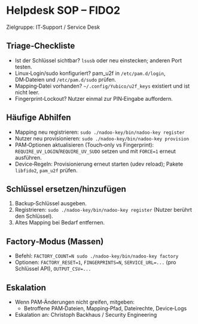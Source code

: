 # Helpdesk SOP – FIDO2

Zielgruppe: IT‑Support / Service Desk

## Triage‑Checkliste
- Ist der Schlüssel sichtbar? `lsusb` oder neu einstecken; anderen Port testen.
- Linux‑Login/sudo konfiguriert? pam_u2f in `/etc/pam.d/login`, DM‑Dateien und `/etc/pam.d/sudo` prüfen.
- Mapping‑Datei vorhanden? `~/.config/Yubico/u2f_keys` existiert und ist nicht leer.
- Fingerprint‑Lockout? Nutzer einmal zur PIN‑Eingabe auffordern.

## Häufige Abhilfen
- Mapping neu registrieren: `sudo ./nadoo-key/bin/nadoo-key register`
- Nutzer neu provisionieren: `sudo ./nadoo-key/bin/nadoo-key provision`
- PAM‑Optionen aktualisieren (Touch‑only vs Fingerprint): `REQUIRE_UV_LOGIN`/`REQUIRE_UV_SUDO` setzen und mit `FORCE=1` erneut ausführen.
- Device‑Regeln: Provisionierung erneut starten (udev reload); Pakete `libfido2`, `pam_u2f` prüfen.

## Schlüssel ersetzen/hinzufügen
1) Backup‑Schlüssel ausgeben.
2) Registrieren: `sudo ./nadoo-key/bin/nadoo-key register` (Nutzer berührt den Schlüssel).
3) Altes Mapping bei Bedarf entfernen.

## Factory‑Modus (Massen)
- Befehl: `FACTORY_COUNT=N sudo ./nadoo-key/bin/nadoo-key factory`
- Optionen: `FACTORY_RESET=1`, `FINGERPRINTS=N`, `SERVICE_URL=...` (pro Schlüssel API), `OUTPUT_CSV=...`

## Eskalation
- Wenn PAM‑Änderungen nicht greifen, mitgeben:
  - Betroffene PAM‑Dateien, Mapping‑Pfad, Dateirechte, Device‑Logs
- Eskalation an: Christoph Backhaus / Security Engineering
